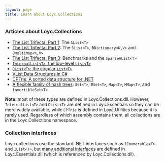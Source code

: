 ```yaml
---
layout: page
title: Learn about Loyc.Collections
---
```


### Articles about Loyc.Collections ###

- [The List Trifecta: Part 1](alists-part1.html): The `AList<T>`
- [The List Trifecta: Part 2](alists-part2.html): The `BList<T>`, `BDictionary<K,V>` and `BMultiMap<K,V>`
- [The List Trifecta: Part 3](alists-part3.html): Benchmarks and the `SparseAList<T>`
- [`InternalList<T>`: the low-level `List<T>`](internal-list.html)
- [`DList<T>`: the circular `List<T>`](dlist.html)
- [VList Data Structures in C#](http://www.codeproject.com/Articles/26171/VList-data-structures-in-C)
- [CPTrie: A sorted data structure for .NET](http://www.codeproject.com/Articles/61230/CPTrie-A-sorted-data-structure-for-NET)
- [A flexible family of hash trees](hashtrees.html): `Set<T>`, `MSet<T>`, `Map<T>`, `MMap<T>`, and `InvertibleSet<T>`

**Note**: most of these types are defined in Loyc.Collections.dll. However, `InternalList<T>` and `DList<T>` are defined in Loyc.Essentials so they can be more widely available, while `CPTrie` is defined in Loyc.Utilities because it is rarely used. Regardless of which assembly contains them, all collections are in the Loyc.Collections namespace.

### Collection interfaces ###

Loyc collections use the standard .NET interfaces such as `IEnumerable<T>` and `IList<T>`, but [many additional interfaces](http://loyc.net/2014/using-loycessentials-collection.html) are defined in Loyc.Essentials.dll (which is referenced by Loyc.Collections.dll).
